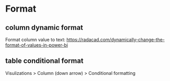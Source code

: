 # Format

## column dynamic format
Format column value to text:
https://radacad.com/dynamically-change-the-format-of-values-in-power-bi

## table conditional format
Visulizations > Column (down arrow) > Conditional formatting
